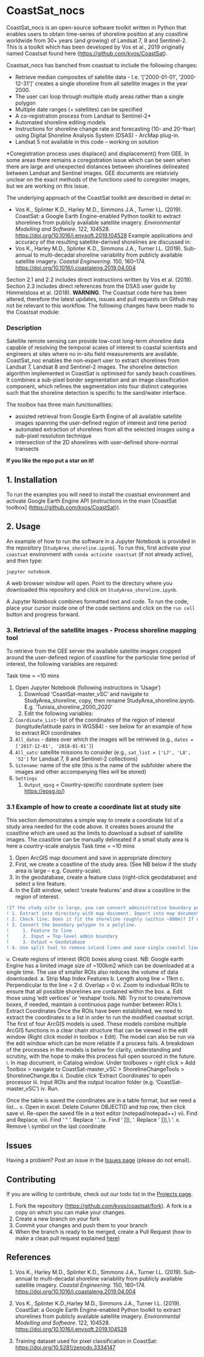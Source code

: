 # CoastSat_nocs

CoastSat_nocs is an open-source software toolkit written in Python that enables users to obtain time-series of shoreline position at any coastline worldwide from 30+ years (and growing) of Landsat 7, 8 and Sentinel-2. This is a toolkit which has been developed by Vos et al., 2019 originally named Coastsat found here (https://github.com/kvos/CoastSat).

Coastsat_nocs has banched from coastsat to include the following changes:
* Retrieve median composites of satellite data - I.e. ‘['2000-01-01', '2000-12-31']’ creates a single shoreline from all satellite images in the year 2000.
* The user can loop through multiple study areas rather than a single polygon
* Multiple date ranges (+ satellites) can be specified
* A co-registration process from Landsat to Sentinel-2*
* Automated shoreline editing models
* Instructions for shoreline change rate and forecasting (10- and 20-Year) using Digital Shoreline Analysis System (DSAS) - ArcMap plug-in.
* Landsat 5 not available in this code – working on solution

*Coregistration process uses displace() and displacement() from GEE. In some areas there remains a coregistration issue which can be seen when there are large and unexpected distances between shorelines delineated between Landsat and Sentinel images. GEE documents are relatviely unclear on the exact methods of the functions used to coregister images, but we are working on this issue.

The underlying approach of the CoastSat toolkit are described in detail in:
* Vos K., Splinter K.D., Harley M.D., Simmons J.A., Turner I.L. (2019). CoastSat: a Google Earth Engine-enabled Python toolkit to extract shorelines from publicly available satellite imagery. *Environmental Modelling and Software*. 122, 104528. https://doi.org/10.1016/j.envsoft.2019.104528
Example applications and accuracy of the resulting satellite-derived shorelines are discussed in:
* Vos K., Harley M.D., Splinter K.D., Simmons J.A., Turner I.L. (2019). Sub-annual to multi-decadal shoreline variability from publicly available satellite imagery. *Coastal Engineering*. 150, 160–174. https://doi.org/10.1016/j.coastaleng.2019.04.004

Section 2.1 and 2.2 includes direct instructions written by Vos et al. (2019). Section 2.3 includes direct references from the DSAS user guide by Himmelstoss et al. (2018).
**WARNING**. The Coastsat code here has been altered, therefore the latest updates, issues and pull requests on Github may not be relevant to this workflow. The following changes have been made to the Coastsat module:


### Description

Satellite remote sensing can provide low-cost long-term shoreline data capable of resolving the temporal scales of interest to coastal scientists and engineers at sites where no in-situ field measurements are available. CoastSat_noc enables the non-expert user to extract shorelines from Landsat 7, Landsat 8 and Sentinel-2 images.
The shoreline detection algorithm implemented in CoastSat is optimised for sandy beach coastlines.   It combines a sub-pixel border segmentation and an image classification component, which refines the segmentation into four distinct categories such that the shoreline detection is specific to the sand/water interface.

The toolbox has three main functionalities:
- assisted retrieval from Google Earth Engine of all available satellite images spanning the user-defined region of interest and time period
- automated extraction of shorelines from all the selected images using a sub-pixel resolution technique
- intersection of the 2D shorelines with user-defined shore-normal transects


**If you like the repo put a star on it!**

## 1. Installation
To run the examples you will need to install the coastsat environment and activate Google Earth Engine API (instructions in the main [CoastSat toolbox] (https://github.com/kvos/CoastSat)).

## 2. Usage

An example of how to run the software in a Jupyter Notebook is provided in the repository (`StudyArea_shoreline.ipynb`). To run this, first activate your `coastsat` environment with `conda activate coastsat` (if not already active), and then type:

```
jupyter notebook
```

A web browser window will open. Point to the directory where you downloaded this repository and click on `StudyArea_shoreline.ipynb`.

A Jupyter Notebook combines formatted text and code. To run the code, place your cursor inside one of the code sections and click on the `run cell` button and progress forward.

### 3. Retrieval of the satellite images - Process shoreline mapping tool
To retrieve from the GEE server the available satellite images cropped around the user-defined region of coastline for the particular time period of interest, the following variables are required:

Task time = ~10 mins

1.  Open Jupyter Notebook (following instructions in ‘Usage’)
    1. Download ‘CoastSat-master_vSC’ and navigate to StudyArea_shoreline, copy, then rename StudyArea_shoreline.ipynb. E.g. ‘Tunisia_shoreline_2000_2020’
    2. Edit the following variables:
2. `Coordinate_List`- list of the coordinates of the region of interest (longitude/latitude pairs in WGS84) - see below for an example of how to extract ROI coordinates
3. `All_dates` - dates over which the images will be retrieved (e.g., `dates = ['2017-12-01', '2018-01-01']`)
4. `All_sats`: satellite missions to consider (e.g., `sat_list = ['L7', 'L8', 'S2']` for Landsat 7, 8 and Sentinel-2 collections)
5. `Sitename`: name of the site (this is the name of the subfolder where the images and other accompanying files will be stored)
6. `Settings`
    1. `Output_epsg` = Country-specific coordinate system (see https://epsg.io/)

### 3.1 Example of how to create a coordinate list at study site
This section demonstrates a simple way to create a coordinate list of a study area needed for the code above. It creates boxes around the coastline which are used as the limits to download a subset of satellite images. The coastline can be manually delineated if a small study area is here a country-scale analysis 
Task time = ~10 mins
1. Open ArcGIS map document and save in appropriate directory
2. First, we create a coastline of the study area. (See NB below if the study area is large – e.g. Country-scale).
3. In the geodatabase, create a feature class (right-click geodatabase) and select a line feature.
4. In the Edit window, select ‘create features’ and draw a coastline in the region of interest.

```diff
!If the study site is large, you can convert administrative boundary polygons into lines from the Humanitarian Data Exchange (https://data.humdata.org/). Download the top-level (0) boundary. Download the lower-level (2) as they will be helpful to derive regional shoreline change statistics later on in the workflow.
! 1. Extract into directory with map document. Import into map document geodatabase.
! 2. Check line. Does it fit the shoreline roughly (within ~800m)? If not, retrieve boundary from different source or draw a rough shoreline.
! 3. Convert the boundary polygon to a polyline. 
!     1. Feature to line
!     2. Input = Top-level admin boundary
!     3. Output = Geodatabase
! 4. Use split tool to remove inland lines and save single coastal line]
```

v.	Create regions of interest (ROI) boxes along coast.
NB: Google earth Engine has a limited image size of ~100km2 which can be downloaded at a single time. The use of smaller ROIs also reduces the volume of data downloaded.
a.	Strip Map Index Features
b.	Length along line = 11km
c.	Perpendicular to the line = 2
d.	Overlap = 0
vi.	Zoom to individual ROIs to ensure that all possible shorelines are contained within the box.
a.	Edit those using ‘edit vertices’ or ‘reshape’ tools.
NB: Try not to create/remove boxes, if needed, maintain a continuous page number between ROIs
I.	Extract Coordinates
Once the ROIs have been established, we need to extract the coordinates to a list in order to run the modified coastsat script. The first of four ArcGIS models is used. These models combine multiple ArcGIS functions in a clear chain structure that can be viewed in the edit window (Right click model in toolbox > Edit). The model can also be run via the edit window which can be more reliable if a process fails. A breakdown of the processes in the models is below for clarity, understanding and scrutiny, with the hope to make this process full open sourced in the future.
i.	In map document, in Catalog window. Under toolboxes > right click > Add Toolbox > navigate to CoastSat-master_vSC > ShorelineChangeTools > ShorelineChange.tbx
ii.	Double click ‘Extract Coordinates’ to open processor
iii.	Input ROIs and the output location folder (e.g. ‘CoastSat-master_vSC’)
iv.	Run.

Once the table is saved the coordinates are in a table format, but we need a list…
v.	Open in excel. Delete Column OBJECTID and top row, then click save
vi.	Re-open the saved file in a text editor (notepad/notepad++)
vii.	Find and Replace.
viii.	Find ‘ ” ’. Replace ‘ ‘.
ix.	Find ‘ ]]), ’. Replace ‘ ]]),\ ‘.
x.	Remove \ symbol on the last coordinate

## Issues
Having a problem? Post an issue in the [Issues page](https://github.com/kvos/coastsat/issues) (please do not email).

## Contributing
If you are willing to contribute, check out our todo list in the [Projects page](https://github.com/kvos/CoastSat/projects/1).
1. Fork the repository (https://github.com/kvos/coastsat/fork).
A fork is a copy on which you can make your changes.
2. Create a new branch on your fork
3. Commit your changes and push them to your branch
4. When the branch is ready to be merged, create a Pull Request (how to make a clean pull request explained [here](https://gist.github.com/MarcDiethelm/7303312))

## References

1. Vos K., Harley M.D., Splinter K.D., Simmons J.A., Turner I.L. (2019). Sub-annual to multi-decadal shoreline variability from publicly available satellite imagery. *Coastal Engineering*. 150, 160–174. https://doi.org/10.1016/j.coastaleng.2019.04.004

2. Vos K., Splinter K.D.,Harley M.D., Simmons J.A., Turner I.L. (2019). CoastSat: a Google Earth Engine-enabled Python toolkit to extract shorelines from publicly available satellite imagery. *Environmental Modelling and Software*. 122, 104528. https://doi.org/10.1016/j.envsoft.2019.104528

3. Training dataset used for pixel classification in CoastSat: https://doi.org/10.5281/zenodo.3334147
